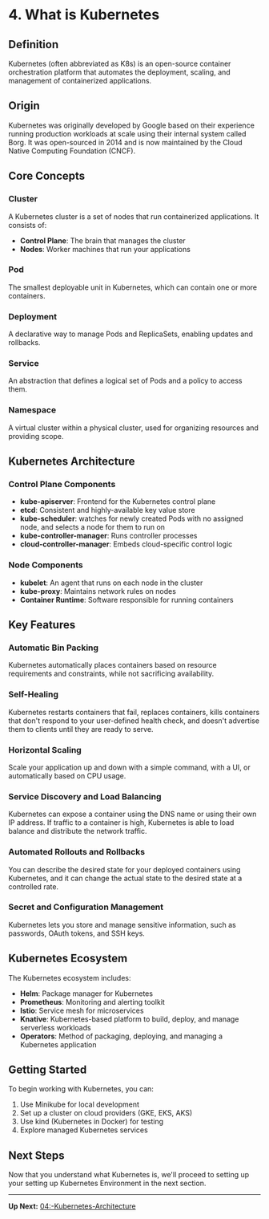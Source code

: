 # 4. What is Kubernetes

## Definition

Kubernetes (often abbreviated as K8s) is an open-source container orchestration platform that automates the deployment, scaling, and management of containerized applications.

## Origin

Kubernetes was originally developed by Google based on their experience running production workloads at scale using their internal system called Borg. It was open-sourced in 2014 and is now maintained by the Cloud Native Computing Foundation (CNCF).

## Core Concepts

### Cluster
A Kubernetes cluster is a set of nodes that run containerized applications. It consists of:
- **Control Plane**: The brain that manages the cluster
- **Nodes**: Worker machines that run your applications

### Pod
The smallest deployable unit in Kubernetes, which can contain one or more containers.

### Deployment
A declarative way to manage Pods and ReplicaSets, enabling updates and rollbacks.

### Service
An abstraction that defines a logical set of Pods and a policy to access them.

### Namespace
A virtual cluster within a physical cluster, used for organizing resources and providing scope.

## Kubernetes Architecture

### Control Plane Components
- **kube-apiserver**: Frontend for the Kubernetes control plane
- **etcd**: Consistent and highly-available key value store
- **kube-scheduler**: watches for newly created Pods with no assigned node, and selects a node for them to run on
- **kube-controller-manager**: Runs controller processes
- **cloud-controller-manager**: Embeds cloud-specific control logic

### Node Components
- **kubelet**: An agent that runs on each node in the cluster
- **kube-proxy**: Maintains network rules on nodes
- **Container Runtime**: Software responsible for running containers

## Key Features

### Automatic Bin Packing
Kubernetes automatically places containers based on resource requirements and constraints, while not sacrificing availability.

### Self-Healing
Kubernetes restarts containers that fail, replaces containers, kills containers that don't respond to your user-defined health check, and doesn't advertise them to clients until they are ready to serve.

### Horizontal Scaling
Scale your application up and down with a simple command, with a UI, or automatically based on CPU usage.

### Service Discovery and Load Balancing
Kubernetes can expose a container using the DNS name or using their own IP address. If traffic to a container is high, Kubernetes is able to load balance and distribute the network traffic.

### Automated Rollouts and Rollbacks
You can describe the desired state for your deployed containers using Kubernetes, and it can change the actual state to the desired state at a controlled rate.

### Secret and Configuration Management
Kubernetes lets you store and manage sensitive information, such as passwords, OAuth tokens, and SSH keys.

## Kubernetes Ecosystem

The Kubernetes ecosystem includes:
- **Helm**: Package manager for Kubernetes
- **Prometheus**: Monitoring and alerting toolkit
- **Istio**: Service mesh for microservices
- **Knative**: Kubernetes-based platform to build, deploy, and manage serverless workloads
- **Operators**: Method of packaging, deploying, and managing a Kubernetes application

## Getting Started

To begin working with Kubernetes, you can:
1. Use Minikube for local development
2. Set up a cluster on cloud providers (GKE, EKS, AKS)
3. Use kind (Kubernetes in Docker) for testing
4. Explore managed Kubernetes services

## Next Steps

Now that you understand what Kubernetes is, we'll proceed to setting up your setting up Kubernetes Environment in the next section.

---
**Up Next:** [04:-Kubernetes-Architecture](./04:-Kubernetes-Architecture.md)
